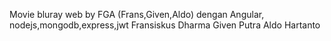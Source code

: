 Movie bluray web by FGA (Frans,Given,Aldo) dengan Angular, nodejs,mongodb,express,jwt
Fransiskus Dharma
Given Putra
Aldo Hartanto